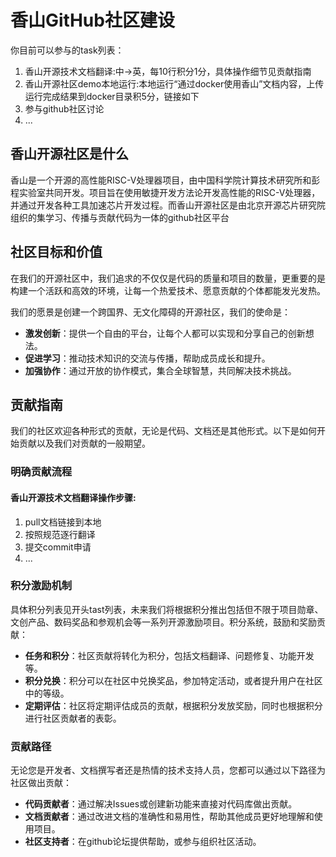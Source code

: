 # 香山GitHub社区建设

你目前可以参与的task列表：

1. 香山开源技术文档翻译:中->英，每10行积分1分，具体操作细节见贡献指南
2. 香山开源社区demo本地运行:本地运行“通过docker使用香山”文档内容，上传运行完成结果到docker目录积5分，链接如下
3. 参与github社区讨论
4. ...

## 香山开源社区是什么
香山是一个开源的高性能RISC-V处理器项目，由中国科学院计算技术研究所和彭程实验室共同开发。项目旨在使用敏捷开发方法论开发高性能的RISC-V处理器，并通过开发各种工具加速芯片开发过程。而香山开源社区是由北京开源芯片研究院组织的集学习、传播与贡献代码为一体的github社区平台

## 社区目标和价值

在我们的开源社区中，我们追求的不仅仅是代码的质量和项目的数量，更重要的是构建一个活跃和高效的环境，让每一个热爱技术、愿意贡献的个体都能发光发热。

我们的愿景是创建一个跨国界、无文化障碍的开源社区，我们的使命是：

- **激发创新**：提供一个自由的平台，让每个人都可以实现和分享自己的创新想法。
- **促进学习**：推动技术知识的交流与传播，帮助成员成长和提升。
- **加强协作**：通过开放的协作模式，集合全球智慧，共同解决技术挑战。










## 贡献指南

我们的社区欢迎各种形式的贡献，无论是代码、文档还是其他形式。以下是如何开始贡献以及我们对贡献的一般期望。

### 明确贡献流程

#### 香山开源技术文档翻译操作步骤:
1. pull文档链接到本地
2. 按照规范逐行翻译
3. 提交commit申请
4. ...


### 积分激励机制
具体积分列表见开头tast列表，未来我们将根据积分推出包括但不限于项目勋章、文创产品、数码奖品和参观机会等一系列开源激励项目。积分系统，鼓励和奖励贡献：

- **任务和积分**：社区贡献将转化为积分，包括文档翻译、问题修复、功能开发等。
- **积分兑换**：积分可以在社区中兑换奖品，参加特定活动，或者提升用户在社区中的等级。
- **定期评估**：社区将定期评估成员的贡献，根据积分发放奖励，同时也根据积分进行社区贡献者的表彰。

### 贡献路径

无论您是开发者、文档撰写者还是热情的技术支持人员，您都可以通过以下路径为社区做出贡献：

- **代码贡献者**：通过解决Issues或创建新功能来直接对代码库做出贡献。
- **文档贡献者**：通过改进文档的准确性和易用性，帮助其他成员更好地理解和使用项目。
- **社区支持者**：在github论坛提供帮助，或参与组织社区活动。

<!-- 
## 构建包容的社区文化

在我们的社区，我们相信每个成员都应该感到欢迎和尊重。因此，我们致力于创建一个多元化的环境，其中每个人的声音都被听到，每个人的贡献都被珍视。 -->

<!-- ### 多语言支持与文化多样性

为了实现这一点，我们提供：

- **多语言文档**：确保所有文档都有多语言版本，以支持来自不同国家和地区的社区成员。
- **多文化交流平台**：搭建一个多语言交流平台，让每个人都能在舒适的环境中分享和学习。
- **国际化活动**：定期组织多语言和多文化的社区活动，促进不同背景成员的相互理解和协作。

### 制定并强调行为准则

我们明确表示：

- **零容忍政策**：对于任何形式的歧视、骚扰或不尊重行为，我们持零容忍态度。
- **明确的行为规范**：制定和维护一套全面的社区行为准则，以明确我们对所有成员的期望。

### 庆祝多样性和成就 -->


<!-- ## 交流和协作

为了促进社区内部的协作和外部的交流，我们提供：

### 交流平台

- **即时通讯工具**：我们计划使用Slack、Discord或Telegram等工具，让社区成员能够即时交流。
- **多渠道沟通**：确保有多个渠道让社区成员提供反馈、询问问题和分享经验。

### 反馈和改进

- **开放的反馈系统**：建立一个透明和易于访问的反馈系统，鼓励成员提出改进建议。
- **持续的改进周期**：定期审查社区反馈，将其转化为实际的行动计划，以不断提升社区体验。

### 持续宣传和推广

- **品牌宣传**：通过各种媒体和平台宣传我们的社区，增加公众的认知。
- **合作伙伴关系**：与其他组织和社区合作，通过共享资源和知识来提升我们的影响力。
- **社区故事**：分享社区成员的故事和经验，以激励现有成员并吸引新的贡献者。 -->










<!-- ### 贡献者认可制度

- 设立贡献者榜单，定期表彰“本月最活跃贡献者”，并设立年度贡献奖。

### 物质奖励和激励

- 对达到一定贡献水平的成员发送定制礼品，提供会议旅行补助和教育奖学金。

### 专业发展与成长机会

- 定期为社区成员提供技术培训和研讨会，为杰出贡献者提供公开演讲机会。 -->

